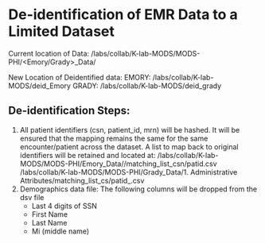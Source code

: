 # De-identification of EMR Data to a Limited Dataset

Current location of Data:  /labs/collab/K-lab-MODS/MODS-PHI/<Emory/Grady>_Data/

New Location of Deidentified data: 
EMORY: /labs/collab/K-lab-MODS/deid_Emory
GRADY: /labs/collab/K-lab-MODS/deid_grady

## De-identification Steps:

  1. All patient identifiers (csn, patient_id, mrn) will be hashed. It will be ensured that the mapping remains the same for the same encounter/patient across the dataset. 
     A list to map back to original identifiers will be retained and located at: 
     /labs/collab/K-lab-MODS/MODS-PHI/Emory_Data/<year>/matching_list_csn/patid.csv
     /labs/collab/K-lab-MODS/MODS-PHI/Grady_Data/1. Administrative Attributes/matching_list_cs/patid_<year>.csv
  2. Demographics data file: The following columns will be dropped from the dsv file
      * Last 4 digits of SSN
      * First Name 
      * Last Name
      * Mi (middle name)
     
